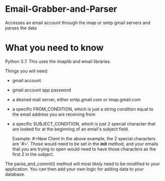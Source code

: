 # Email-Grabber-and-Parser
Accesses an email account through the imap or smtp gmail servers and parses the data

# What you need to know
Python 3.7. This uses the imaplib and email libraries. 

Things you will need:
  - gmail account
  - gmail account app password
  - a desired mail server, either smtp.gmail.com or imap.gmail.com
  - a specific FROM_CONDITION, which is just a string condition equal to the email 
      address you are receiving from
  - a specific SUBJECT_CONDITION, which is just 2 special character that are looked for 
      at the beginning of an email's subject field. 
      
      Example: #>New Client
      In the above example, the 2 special characters are '#>'. Those would need to be set in 
      the __init__ method, and your emails that you are trying to open would need to have those
      characters as the first 2 in the subject.

The parse_and_commit() method will most likely need to be modified to your application. You can 
then add your own logic for adding data to your database.
  
